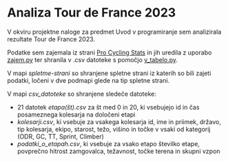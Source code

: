 # Analiza Tour de France 2023
V okviru projektne naloge za predmet Uvod v programiranje sem analizirala rezultate Tour de France 2023.

Podatke sem zajemala iz strani [Pro Cycling Stats](https://www.procyclingstats.com/race/tour-de-france/2023) in jih uredila z uporabo [zajem.py](zajem.py) ter shranila v .csv datoteke s pomočjo [v_tabelo.py](v_tabelo.py).

V mapi *spletme-strani* so shranjene spletne strani iz katerih so bili zajeti podatki, ločeni v dve podmapi glede na tip spletne strani. 

V mapi *csv_datoteke* so shranjene sledeče datoteke:
- 21 datotek *etapa(št).csv* za št med 0 in 20, ki vsebujejo id in čas posameznega kolesarja na določeni etapi
- *kolesarji.csv*, ki vsebuje za vsakega kolesarja id, ime in priimek, državo, tip kolesarja, ekipo, starost, težo, višino in točke v vsaki od kategorij (ODR, GC, TT, Sprint, Climber)
- *podatki_o_etapah.csv*, ki vsebuje za vsako etapo številko etape, povprečno hitrost zamgovalca, težavnost, točke terena in skupni vzpon